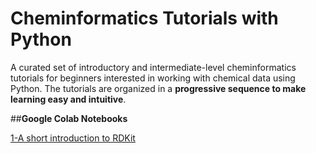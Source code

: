 #  Cheminformatics Tutorials with Python

A curated set of introductory and intermediate-level cheminformatics tutorials for beginners interested in working with chemical data using Python. The tutorials are organized in a **progressive sequence to make learning easy and intuitive**.

##**Google Colab Notebooks**

[1-A short introduction to RDKit](https://colab.research.google.com/github/sofia-sunny/Introductory_Tutorials/blob/main/01_Intro_ChemInfo.ipynb)

